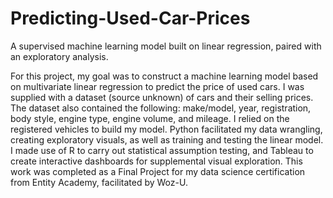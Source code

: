 # Predicting-Used-Car-Prices
A supervised machine learning model built on linear regression, paired with an exploratory analysis.

For this project, my goal was to construct a machine learning model based on multivariate linear regression to predict the price of used cars. I was supplied with a dataset (source unknown) of cars and their selling prices. The dataset also contained the following: make/model, year, registration, body style, engine type, engine volume, and mileage. I relied on the registered vehicles to build my model. Python facilitated my data wrangling, creating exploratory visuals, as well as training and testing the linear model. I made use of R to carry out statistical assumption testing, and Tableau to create interactive dashboards for supplemental visual exploration. This work was completed as a Final Project for my data science certification from Entity Academy, facilitated by Woz-U. 
